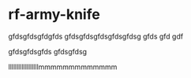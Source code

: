 # rf-army-knife

gfdsgfdsgfdgfds
gfdsgfdsgfdsgfdsgfdsg  gfds gfd gdf

gfdsgfdsgfds
gfdsgfdsg

llllllllllllllllllmmmmmmmmmmmmm
